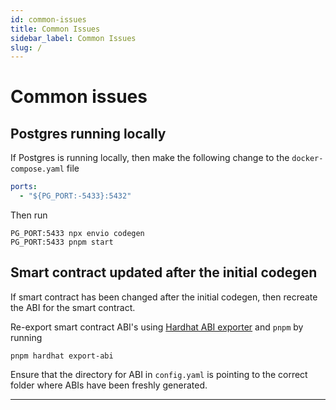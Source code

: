 ```yaml
---
id: common-issues
title: Common Issues
sidebar_label: Common Issues
slug: /
---
```




# Common issues

## Postgres running locally
If Postgres is running locally, then make the following change to the `docker-compose.yaml` file
```yaml
ports:
  - "${PG_PORT:-5433}:5432"
```

Then run 
```
PG_PORT:5433 npx envio codegen
PG_PORT:5433 pnpm start
```


## Smart contract updated after the initial codegen
If smart contract has been changed after the initial codegen, then recreate the ABI for the smart contract.

Re-export smart contract ABI's using [Hardhat ABI exporter](https://www.npmjs.com/package/hardhat-abi-exporter) and `pnpm` by running
```
pnpm hardhat export-abi
```
Ensure that the directory for ABI in `config.yaml` is pointing to the correct folder where ABIs have been freshly generated.




---